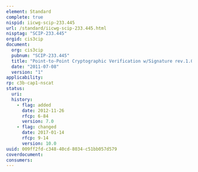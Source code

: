 ```yaml
---
element: Standard
complete: true
nispid: iicwg-scip-233.445
url: /standard/iicwg-scip-233.445.html
nisptag: "SCIP-233.445"
orgid: cis3cip
document:
  org: cis3cip
  pubnum: "SCIP-233.445"
  title: "Point-to-Point Cryptographic Verification w/Signature rev.1.0"
  date: "2011-07-08"
  version: "1"
applicability:
rp: c3b-cap1-nscat
status:
  uri: 
  history: 
    - flag: added
      date: 2012-11-26
      rfcp: 6-84
      version: 7.0
    - flag: changed
      date: 2017-01-14
      rfcp: 9-14
      version: 10.0
uuid: 009ff2fd-c348-40cd-8034-c51bb057d579
coverdocument:
consumers:
---
```

